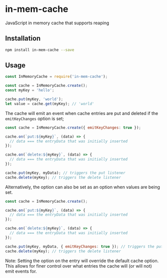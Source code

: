 in-mem-cache
===========
JavaScript in memory cache that supports reaping

## Installation

```bash
npm install in-mem-cache --save
```

## Usage

```js
const InMemoryCache = require('in-mem-cache');

const cache = InMemoryCache.create();
const myKey = 'hello';

cache.put(myKey, 'world');
let value = cache.get(myKey); // 'world'
```

The cache will emit an event when cache entries are put and deleted if
the `emitKeyChanges` option is set;

```js
const cache = InMemoryCache.create({ emitKeyChanges: true });

cache.on(`put:${myKey}`, (data) => {
  // data === the entryData that was initially inserted
});

cache.on(`delete:${myKey}`, (data) => {
  // data === the entryData that was initially inserted
});

cache.put(myKey, myData); // triggers the put listener
cache.delete(myKey); // triggers the delete listener
```

Alternatively, the option can also be set as an option when values are being set.

```js
const cache = InMemoryCache.create();

cache.on(`put:${myKey}`, (data) => {
  // data === the entryData that was initially inserted
});

cache.on(`delete:${myKey}`, (data) => {
  // data === the entryData that was initially inserted
});

cache.put(myKey, myData, { emitKeyChanges: true }); // triggers the put listener
cache.delete(myKey); // triggers the delete listener
```

Note: Setting the option on the entry will override the default cache option. This allows for
finer control over what entries the cache will (or will not) emit events for.
